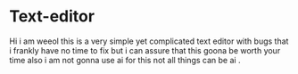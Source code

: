 # Text-editor
Hi i am weeol this is a very simple yet complicated text editor with bugs that i frankly have no time to fix but i can assure that this goona be worth your time also i am not gonna use ai for this not all things can be ai .
